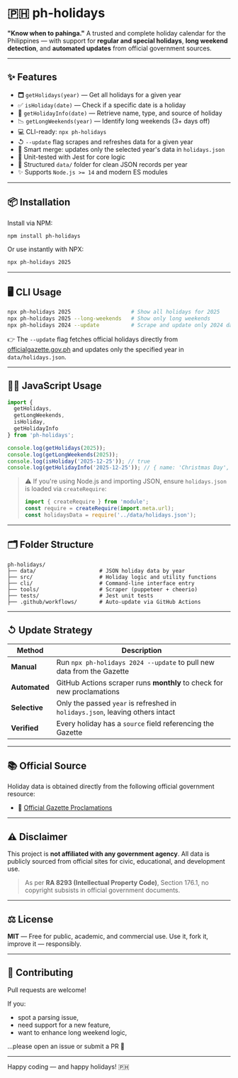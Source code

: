 # 🇵🇭 ph-holidays

**"Know when to pahinga."**
A trusted and complete holiday calendar for the Philippines — with support for **regular and special holidays**, **long weekend detection**, and **automated updates** from official government sources.

---

## ✨ Features

* 🗖️ `getHolidays(year)` — Get all holidays for a given year
* ✅ `isHoliday(date)` — Check if a specific date is a holiday
* 🧠 `getHolidayInfo(date)` — Retrieve name, type, and source of holiday
* 📉 `getLongWeekends(year)` — Identify long weekends (3+ days off)
* 💻 CLI-ready: `npx ph-holidays`
* ↺ `--update` flag scrapes and refreshes data for a given year
* 🧹 Smart merge: updates only the selected year's data in `holidays.json`
* 🥪 Unit-tested with Jest for core logic
* 📁 Structured `data/` folder for clean JSON records per year
* ✨ Supports `Node.js >= 14` and modern ES modules

---

## 📦 Installation

Install via NPM:

```bash
npm install ph-holidays
```

Or use instantly with NPX:

```bash
npx ph-holidays 2025
```

---

## 🖥️ CLI Usage

```bash
npx ph-holidays 2025                   # Show all holidays for 2025
npx ph-holidays 2025 --long-weekends   # Show only long weekends
npx ph-holidays 2024 --update          # Scrape and update only 2024 data
```

👉 The `--update` flag fetches official holidays directly from [officialgazette.gov.ph](https://www.officialgazette.gov.ph) and updates only the specified year in `data/holidays.json`.

---

## 🧑‍💻 JavaScript Usage

```js
import {
  getHolidays,
  getLongWeekends,
  isHoliday,
  getHolidayInfo
} from 'ph-holidays';

console.log(getHolidays(2025));
console.log(getLongWeekends(2025));
console.log(isHoliday('2025-12-25')); // true
console.log(getHolidayInfo('2025-12-25')); // { name: 'Christmas Day', type: 'Regular', ... }
```

> ⚠️ If you're using Node.js and importing JSON, ensure `holidays.json` is loaded via `createRequire`:
>
> ```js
> import { createRequire } from 'module';
> const require = createRequire(import.meta.url);
> const holidaysData = require('../data/holidays.json');
> ```

---

## 🗂️ Folder Structure

```
ph-holidays/
├── data/                    # JSON holiday data by year
├── src/                     # Holiday logic and utility functions
├── cli/                     # Command-line interface entry
├── tools/                   # Scraper (puppeteer + cheerio)
├── tests/                   # Jest unit tests
├── .github/workflows/       # Auto-update via GitHub Actions
```

---

## ↺ Update Strategy

| Method        | Description                                                                   |
| ------------- | ----------------------------------------------------------------------------- |
| **Manual**    | Run `npx ph-holidays 2024 --update` to pull new data from the Gazette         |
| **Automated** | GitHub Actions scraper runs **monthly** to check for new proclamations        |
| **Selective** | Only the passed `year` is refreshed in `holidays.json`, leaving others intact |
| **Verified**  | Every holiday has a `source` field referencing the Gazette                    |

---

## 📚 Official Source

Holiday data is obtained directly from the following official government resource:

* 📜 [Official Gazette Proclamations](https://www.officialgazette.gov.ph/section/laws/proclamations/)

---

## ⚠️ Disclaimer

This project is **not affiliated with any government agency**.
All data is publicly sourced from official sites for civic, educational, and development use.

> As per **RA 8293 (Intellectual Property Code)**, Section 176.1, no copyright subsists in official government documents.

---

## ⚖️ License

**MIT** — Free for public, academic, and commercial use.
Use it, fork it, improve it — responsibly.

---

## 🤝 Contributing

Pull requests are welcome!

If you:

* spot a parsing issue,
* need support for a new feature,
* want to enhance long weekend logic,

...please open an issue or submit a PR 🙌

---

Happy coding — and happy holidays! 🇵🇭
